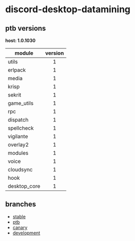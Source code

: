 # discord-desktop-datamining

## ptb versions

**host: 1.0.1030**

| module | version |
| ------ | :-----: |
| utils | 1 |
| erlpack | 1 |
| media | 1 |
| krisp | 1 |
| sekrit | 1 |
| game_utils | 1 |
| rpc | 1 |
| dispatch | 1 |
| spellcheck | 1 |
| vigilante | 1 |
| overlay2 | 1 |
| modules | 1 |
| voice | 1 |
| cloudsync | 1 |
| hook | 1 |
| desktop_core | 1 |

## branches

- [stable](https://github.com/OpenAsar/discord-desktop-datamining/tree/stable)
- [ptb](https://github.com/OpenAsar/discord-desktop-datamining/tree/ptb)
- [canary](https://github.com/OpenAsar/discord-desktop-datamining/tree/canary)
- [development](https://github.com/OpenAsar/discord-desktop-datamining/tree/development)